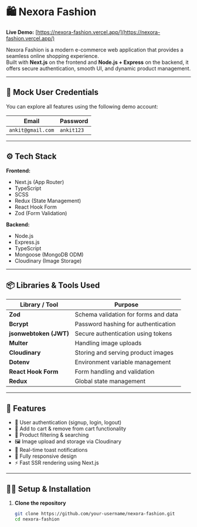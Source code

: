 # 🛍️ Nexora Fashion

**Live Demo:** [https://nexora-fashion.vercel.app/](https://nexora-fashion.vercel.app/)

Nexora Fashion is a modern e-commerce web application that provides a seamless online shopping experience.  
Built with **Next.js** on the frontend and **Node.js + Express** on the backend, it offers secure authentication, smooth UI, and dynamic product management.

---

## 🧠 Mock User Credentials

You can explore all features using the following demo account:

| Email                | Password   |
| -------------------- | ---------- |
| `ankit@gmail.com` | `ankit123` |

---

## ⚙️ Tech Stack

**Frontend:**

- Next.js (App Router)
- TypeScript
- SCSS
- Redux (State Management)
- React Hook Form
- Zod (Form Validation)

**Backend:**

- Node.js
- Express.js
- TypeScript
- Mongoose (MongoDB ODM)
- Cloudinary (Image Storage)

---

## 📦 Libraries & Tools Used

| Library / Tool         | Purpose                              |
| ---------------------- | ------------------------------------ |
| **Zod**                | Schema validation for forms and data |
| **Bcrypt**             | Password hashing for authentication  |
| **jsonwebtoken (JWT)** | Secure authentication using tokens   |
| **Multer**             | Handling image uploads               |
| **Cloudinary**         | Storing and serving product images   |
| **Dotenv**             | Environment variable management      |
| **React Hook Form**    | Form handling and validation         |
| **Redux**              | Global state management              |

---

## 🚀 Features

- 🔐 User authentication (signup, login, logout)
- 🛒 Add to cart & remove from cart functionality
- 🧾 Product filtering & searching
- 🖼️ Image upload and storage via Cloudinary
- 💬 Real-time toast notifications
- 📱 Fully responsive design
- ⚡ Fast SSR rendering using Next.js

---

## 🧑‍💻 Setup & Installation

1. **Clone the repository**
   ```bash
   git clone https://github.com/your-username/nexora-fashion.git
   cd nexora-fashion
   ```
